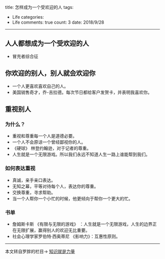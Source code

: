 title: 怎样成为一个受欢迎的人
tags: 
  - Life
categories: 
  - Life
comments: true
count: 3
date: 2018/9/28
---
  ## 人人都想成为一个受欢迎的人
- 冒充者综合征

## 你欢迎的别人，别人就会欢迎你
- 一个人更喜欢喜欢自己的人。
- 美国销售奇才，乔-吉拉德。每次节日都给客户发贺卡，并表明我喜欢你。

## 重视别人

### 为什么？
- 重视和尊重每一个人是道德必要。
- 一个人不会原谅一个曾经鄙视你的人。
- 《硬球》 林登约翰逊，对于记者的尊重。
- 人生就是一个无限游戏。所以我们永远不知道人生一路上谁能帮到我们。

### 如何表达重视
- 真诚，亲手亲口表达。
- 无知之幕，平等对待每个人，表达你的尊重。
- 交换尊重，寻求帮助。
- 当一个人帮你一个小忙的时候，他更倾向于帮你一个更大的忙。

### 书单
- 詹姆斯卡斯 《有限与无限的游戏》 ：人生就是一个无限游戏，人生的边界正在无限扩展，赢得别人的欢迎无比重要。
- 社会心理学家罗伯特·西奥蒂尼 《影响力》：互惠性原则。

---- 
本文转自罗胖的栏目-> [知识就是力量](https://www.iqiyi.com/v_19rqy9nll4.html#curid=1236793700_20616a4aa831e0a9d0863e203108da87)